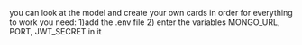 you can look at the model and create your own cards
in order for everything to work you need:
1)add the .env file 2) enter the variables MONGO_URL, PORT, JWT_SECRET in it
